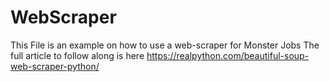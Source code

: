 # WebScraper
This File is an example on how to use a web-scraper for Monster Jobs
The full article to follow along is here https://realpython.com/beautiful-soup-web-scraper-python/ 
